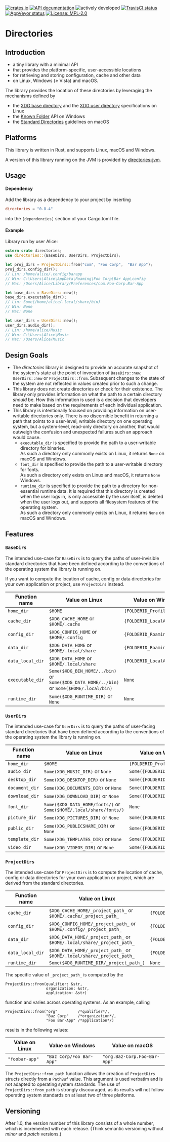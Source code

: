 [![crates.io](https://img.shields.io/crates/v/directories.svg)](https://crates.io/crates/directories)
[![API documentation](https://docs.rs/directories/badge.svg)](https://docs.rs/directories/)
![actively developed](https://img.shields.io/badge/maintenance-actively--developed-brightgreen.svg)
[![TravisCI status](https://img.shields.io/travis/soc/directories-rs/master.svg?label=Linux/macOS%20build)](https://travis-ci.org/soc/directories-rs)
[![AppVeyor status](https://img.shields.io/appveyor/ci/soc/directories-rs/master.svg?label=Windows%20build)](https://ci.appveyor.com/project/soc/directories-rs/branch/master)
[![License: MPL-2.0](https://img.shields.io/github/license/soc/directories-rs.svg)](LICENSE)

# Directories

## Introduction

- a tiny library with a minimal API
- that provides the platform-specific, user-accessible locations
- for retrieving and storing configuration, cache and other data
- on Linux, Windows (≥ Vista) and macOS.

The library provides the location of these directories by leveraging the mechanisms defined by
- the [XDG base directory](https://standards.freedesktop.org/basedir-spec/basedir-spec-latest.html) and
  the [XDG user directory](https://www.freedesktop.org/wiki/Software/xdg-user-dirs/) specifications on Linux
- the [Known Folder](https://msdn.microsoft.com/en-us/library/windows/desktop/dd378457.aspx) API on Windows
- the [Standard Directories](https://developer.apple.com/library/content/documentation/FileManagement/Conceptual/FileSystemProgrammingGuide/FileSystemOverview/FileSystemOverview.html#//apple_ref/doc/uid/TP40010672-CH2-SW6)
  guidelines on macOS

## Platforms

This library is written in Rust, and supports Linux, macOS and Windows.

A version of this library running on the JVM is provided by [directories-jvm](https://github.com/soc/directories-jvm).

## Usage

#### Dependency

Add the library as a dependency to your project by inserting

```toml
directories = "0.8.4"
```

into the `[dependencies]` section of your Cargo.toml file.

#### Example

Library run by user Alice:

```rust
extern crate directories;
use directories::{BaseDirs, UserDirs, ProjectDirs};

let proj_dirs = ProjectDirs::from("com", "Foo Corp",  "Bar App");
proj_dirs.config_dir();
// Lin: /home/alice/.config/barapp
// Win: C:\Users\Alice\AppData\Roaming\Foo Corp\Bar App\config
// Mac: /Users/Alice/Library/Preferences/com.Foo-Corp.Bar-App

let base_dirs = BaseDirs::new();
base_dirs.executable_dir();
// Lin: Some(/home/alice/.local/share/bin)
// Win: None
// Mac: None

let user_dirs = UserDirs::new();
user_dirs.audio_dir();
// Lin: /home/alice/Music
// Win: C:\Users\Alice\Music
// Mac: /Users/Alice/Music
```

## Design Goals

- The _directories_ library is designed to provide an accurate snapshot of the system's state at
  the point of invocation of `BaseDirs::new`, `UserDirs::new` or `ProjectDirs::from`. Subsequent
  changes to the state of the system are not reflected in values created prior to such a change.
- This library does not create directories or check for their existence. The library only provides
  information on what the path to a certain directory _should_ be. How this information is used is
  a decision that developers need to make based on the requirements of each individual application.
- This library is intentionally focused on providing information on user-writable directories only.
  There is no discernible benefit in returning a path that points to a user-level, writable
  directory on one operating system, but a system-level, read-only directory on another, that would
  outweigh the confusion and unexpected failures such an approach would cause.
  - `executable_dir` is specified to provide the path to a user-writable directory for binaries.<br/>
    As such a directory only commonly exists on Linux, it returns `None` on macOS and Windows.
  - `font_dir` is specified to provide the path to a user-writable directory for fonts.<br/>
    As such a directory only exists on Linux and macOS, it returns `None` Windows.
  - `runtime_dir` is specified to provide the path to a directory for non-essential runtime data.
    It is required that this directory is created when the user logs in, is only accessible by the
    user itself, is deleted when the user logs out, and supports all filesystem features of the
    operating system.<br/>
    As such a directory only commonly exists on Linux, it returns `None` on macOS and Windows.

## Features

### `BaseDirs`

The intended use-case for `BaseDirs` is to query the paths of user-invisible standard directories
that have been defined according to the conventions of the operating system the library is running on.

If you want to compute the location of cache, config or data directories for your own application or project, use `ProjectDirs` instead.

| Function name    | Value on Linux                                                                             | Value on Windows                 | Value on macOS                      |
| ---------------- | ------------------------------------------------------------------------------------------ | -------------------------------- | ----------------------------------- |
| `home_dir`       | `$HOME`                                                                                    | `{FOLDERID_Profile}`             | `$HOME`                             |
| `cache_dir`      | `$XDG_CACHE_HOME`             or `$HOME/.cache`                                            | `{FOLDERID_LocalAppData}`        | `$HOME/Library/Caches`              |
| `config_dir`     | `$XDG_CONFIG_HOME`            or `$HOME/.config`                                           | `{FOLDERID_RoamingAppData}`      | `$HOME/Library/Preferences`         |
| `data_dir`       | `$XDG_DATA_HOME`              or `$HOME/.local/share`                                      | `{FOLDERID_RoamingAppData}`      | `$HOME/Library/Application Support` |
| `data_local_dir` | `$XDG_DATA_HOME`              or `$HOME/.local/share`                                      | `{FOLDERID_LocalAppData}`        | `$HOME/Library/Application Support` |
| `executable_dir` | `Some($XDG_BIN_HOME/../bin)`  or `Some($XDG_DATA_HOME/../bin)` or `Some($HOME/.local/bin)` | `None`                           | `None`                              |
| `runtime_dir`    | `Some($XDG_RUNTIME_DIR)`      or `None`                                                    | `None`                           | `None`                              |

### `UserDirs`

The intended use-case for `UserDirs` is to query the paths of user-facing standard directories
that have been defined according to the conventions of the operating system the library is running on.

| Function name    | Value on Linux                                                                             | Value on Windows                 | Value on macOS                      |
| ---------------- | ------------------------------------------------------------------------------------------ | -------------------------------- | ----------------------------------- |
| `home_dir`       | `$HOME`                                                                                    | `{FOLDERID_Profile}`             | `$HOME`                             |
| `audio_dir`      | `Some(XDG_MUSIC_DIR)`         or `None`                                                    | `Some({FOLDERID_Music})`         | `Some($HOME/Music/)`                |
| `desktop_dir`    | `Some(XDG_DESKTOP_DIR)`       or `None`                                                    | `Some({FOLDERID_Desktop})`       | `Some($HOME/Desktop/)`              |
| `document_dir`   | `Some(XDG_DOCUMENTS_DIR)`     or `None`                                                    | `Some({FOLDERID_Documents})`     | `Some($HOME/Documents/)`            |
| `download_dir`   | `Some(XDG_DOWNLOAD_DIR)`      or `None`                                                    | `Some({FOLDERID_Downloads})`     | `Some($HOME/Downloads/)`            |
| `font_dir`       | `Some($XDG_DATA_HOME/fonts/)` or `Some($HOME/.local/share/fonts/)`                         | `None`                           | `Some($HOME/Library/Fonts/)`        |
| `picture_dir`    | `Some(XDG_PICTURES_DIR)`      or `None`                                                    | `Some({FOLDERID_Pictures})`      | `Some($HOME/Pictures/)`             |
| `public_dir`     | `Some(XDG_PUBLICSHARE_DIR)`   or `None`                                                    | `Some({FOLDERID_Public})`        | `Some($HOME/Public/)`               |
| `template_dir`   | `Some(XDG_TEMPLATES_DIR)`     or `None`                                                    | `Some({FOLDERID_Templates})`     | `None`                              |
| `video_dir`      | `Some(XDG_VIDEOS_DIR)`        or `None`                                                    | `Some({FOLDERID_Videos})`        | `Some($HOME/Movies/)`               |

<!--| `trash_dir`      | `$XDG_DATA_HOME/Trash`        or `$HOME/.local/share/Trash`                                | `???`                            | `$HOME/.trash`                      |-->

### `ProjectDirs`

The intended use-case for `ProjectDirs` is to compute the location of cache, config or data directories for your own application or project,
which are derived from the standard directories.

| Function name    | Value on Linux                                                                  | Value on Windows                                | Value on macOS                                      |
| ---------------- | ------------------------------------------------------------------------------- | ----------------------------------------------- | --------------------------------------------------- |
| `cache_dir`      | `$XDG_CACHE_HOME/_project_path_`        or `$HOME/.cache/_project_path_`        | `{FOLDERID_LocalAppData}/_project_path_/cache`  | `$HOME/Library/Caches/_project_path_`               |
| `config_dir`     | `$XDG_CONFIG_HOME/_project_path_`       or `$HOME/.config/_project_path_`       | `{FOLDERID_RoamingAppData}/_project_path_`      | `$HOME/Library/Preferences/_project_path_`          |
| `data_dir`       | `$XDG_DATA_HOME/_project_path_`         or `$HOME/.local/share/_project_path_`  | `{FOLDERID_RoamingAppData}/_project_path_`      | `$HOME/Library/Application Support/_project_path_`  |
| `data_local_dir` | `$XDG_DATA_HOME/_project_path_`         or `$HOME/.local/share/_project_path_`  | `{FOLDERID_LocalAppData}/_project_path_`        | `$HOME/Library/Application Support/_project_path_`  |
| `runtime_dir`    | `Some($XDG_RUNTIME_DIR/_project_path_)`                                         | `None`                                          | `None`                                              |

The specific value of `_project_path_` is computed by the

    ProjectDirs::from(qualifier: &str,
                      organization: &str,
                      application: &str)

function and varies across operating systems. As an example, calling

    ProjectDirs::from("org"         /*qualifier*/,
                      "Baz Corp"    /*organization*/,
                      "Foo Bar-App" /*application*/)

results in the following values:

| Value on Linux | Value on Windows         | Value on macOS               |
| -------------- | ------------------------ | ---------------------------- |
| `"foobar-app"` | `"Baz Corp/Foo Bar-App"` | `"org.Baz-Corp.Foo-Bar-App"` |

The `ProjectDirs::from_path` function allows the creation of `ProjectDirs` structs directly from a `PathBuf` value.
This argument is used verbatim and is not adapted to operating system standards.
The use of `ProjectDirs::from_path` is strongly discouraged, as its results will not follow operating system standards on at least two of three platforms.

## Versioning

After 1.0, the version number of this library consists of a whole number, which is incremented with each release.
(Think semantic versioning without _minor_ and _patch_ versions.)

